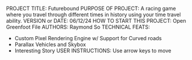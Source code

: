 PROJECT TITLE: Futurebound
PURPOSE OF PROJECT:
A racing game where you travel through different times in history using your time travel ability.
VERSION or DATE: 06/12/24
HOW TO START THIS PROJECT: Open Greenfoot File
AUTHORS: Raymond So
TECHNICAL FEATS:
- Custom Pixel Rendering Engine w/ Support for Curved roads
- Parallax Vehicles and Skybox
- Interesting Story
USER INSTRUCTIONS:
Use arrow keys to move
